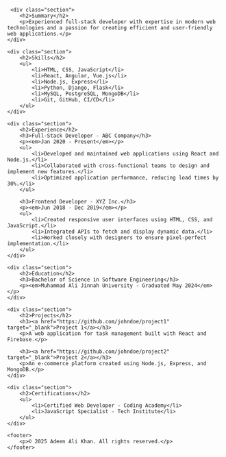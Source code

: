      <div class="section">
        <h2>Summary</h2>
        <p>Experienced full-stack developer with expertise in modern web technologies and a passion for creating efficient and user-friendly web applications.</p>
    </div>

    <div class="section">
        <h2>Skills</h2>
        <ul>
            <li>HTML, CSS, JavaScript</li>
            <li>React, Angular, Vue.js</li>
            <li>Node.js, Express</li>
            <li>Python, Django, Flask</li>
            <li>MySQL, PostgreSQL, MongoDB</li>
            <li>Git, GitHub, CI/CD</li>
        </ul>
    </div>

    <div class="section">
        <h2>Experience</h2>
        <h3>Full-Stack Developer - ABC Company</h3>
        <p><em>Jan 2020 - Present</em></p>
        <ul>
            <li>Developed and maintained web applications using React and Node.js.</li>
            <li>Collaborated with cross-functional teams to design and implement new features.</li>
            <li>Optimized application performance, reducing load times by 30%.</li>
        </ul>

        <h3>Frontend Developer - XYZ Inc.</h3>
        <p><em>Jun 2018 - Dec 2019</em></p>
        <ul>
            <li>Created responsive user interfaces using HTML, CSS, and JavaScript.</li>
            <li>Integrated APIs to fetch and display dynamic data.</li>
            <li>Worked closely with designers to ensure pixel-perfect implementation.</li>
        </ul>
    </div>

    <div class="section">
        <h2>Education</h2>
        <h3>Bachelor of Science in Software Engineering</h3>
        <p><em>Muhammad Ali Jinnah University - Graduated May 2024</em></p>
    </div>

    <div class="section">
        <h2>Projects</h2>
        <h3><a href="https://github.com/johndoe/project1" target="_blank">Project 1</a></h3>
        <p>A web application for task management built with React and Firebase.</p>

        <h3><a href="https://github.com/johndoe/project2" target="_blank">Project 2</a></h3>
        <p>An e-commerce platform created using Node.js, Express, and MongoDB.</p>
    </div>

    <div class="section">
        <h2>Certifications</h2>
        <ul>
            <li>Certified Web Developer - Coding Academy</li>
            <li>JavaScript Specialist - Tech Institute</li>
        </ul>
    </div>

    <footer>
        <p>© 2025 Adeen Ali Khan. All rights reserved.</p>
    </footer>
</div>
